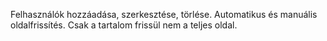 Felhasználók hozzáadása, szerkesztése, törlése. Automatikus és manuális oldalfrissítés. Csak a tartalom frissül nem a teljes oldal.
